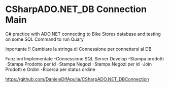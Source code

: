 
# CSharpADO.NET_DB Connection  Main
 C# practice with ADO.NET connecting to Bike Stores database and testing on some SQL Command to run Quary

Inportante !! Cambiare la stringa di Connessione per connettersi al DB 


Funzioni Implementate 
-Connessione SQL Server
Develop
-Stampa prodotti
-Stampa Prodotto per id
-Stampa Negozi
-Stampa Negozi per id
-Join Prodotti e Ordini 
-Ricerca per status ordine

https://github.com/DanieleDifApulia/CSharpADO.NET_DBConnection

